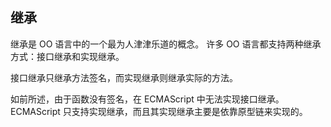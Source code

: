 ## 继承

继承是 OO 语言中的一个最为人津津乐道的概念。
许多 OO 语言都支持两种继承方式：接口继承和实现继承。

接口继承只继承方法签名，而实现继承则继承实际的方法。

如前所述，由于函数没有签名，在 ECMAScript 中无法实现接口继承。
ECMAScript 只支持实现继承，而且其实现继承主要是依靠原型链来实现的。